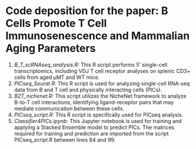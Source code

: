 # Code deposition for the paper: B Cells Promote T Cell Immunosenescence and Mammalian Aging Parameters
1. *B_T_scRNAseq_analysis.R:* This R script performs 5’ single-cell transcriptomics, including VDJ T cell receptor analyses on splenic CD3+ cells from aged µMT and WT mice.
3. *PICseq_Seurat.R:* This R script is used for analyzing single-cell RNA-seq data from B and T cell and physically interacting cells (PICs).
4. *B2T_nichenet.R:* This script utilizes the NicheNet framework to analyze B-to-T cell interactions, identifying ligand-receptor pairs that may mediate communication between these cells.
5. *PICseq_script.R:* This R script is specifically used for PICseq analysis.
6. *Classifier4PICs.ipynb:* This Jupyter notebook is used for training and applying a Stacked Ensemble model to predict PICs. The matrices required for training and prediction are imported from the script PICseq_script.R between lines 84 and 99.
